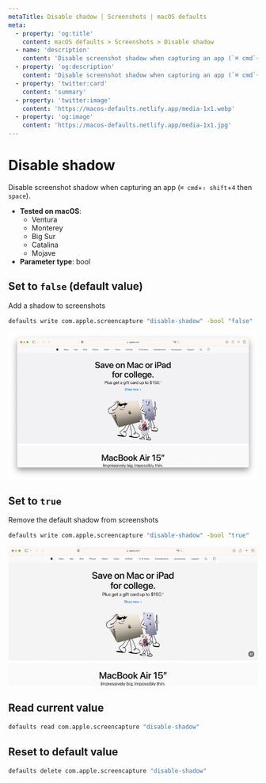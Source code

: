 ```yaml
---
metaTitle: Disable shadow | Screenshots | macOS defaults
meta:
  - property: 'og:title'
    content: macOS defaults > Screenshots > Disable shadow
  - name: 'description'
    content: 'Disable screenshot shadow when capturing an app (`⌘ cmd`+`⇧ shift`+`4` then `space`).'
  - property: 'og:description'
    content: 'Disable screenshot shadow when capturing an app (`⌘ cmd`+`⇧ shift`+`4` then `space`).'
  - property: 'twitter:card'
    content: 'summary'
  - property: 'twitter:image'
    content: 'https://macos-defaults.netlify.app/media-1x1.webp'
  - property: 'og:image'
    content: 'https://macos-defaults.netlify.app/media-1x1.jpg'
---
```


# Disable shadow

Disable screenshot shadow when capturing an app (`⌘ cmd`+`⇧ shift`+`4` then `space`).

<!-- break lists -->

- **Tested on macOS**:
  - Ventura
  - Monterey
  - Big Sur
  - Catalina
  - Mojave
- **Parameter type**: bool

## Set to `false` (default value)

Add a shadow to screenshots

```bash
defaults write com.apple.screencapture "disable-shadow" -bool "false"
```

<img
  src="./screenshots-disable-shadow-false.png"
  alt="Example output with value set to false"
  width="740" height="574" style="height: auto"
/>

## Set to `true`

Remove the default shadow from screenshots

```bash
defaults write com.apple.screencapture "disable-shadow" -bool "true"
```

<img
  src="./screenshots-disable-shadow-true.png"
  alt="Example output with value set to true"
  width="740" height="550" style="height: auto"
/>

## Read current value

```bash
defaults read com.apple.screencapture "disable-shadow"
```

## Reset to default value

```bash
defaults delete com.apple.screencapture "disable-shadow"
```
